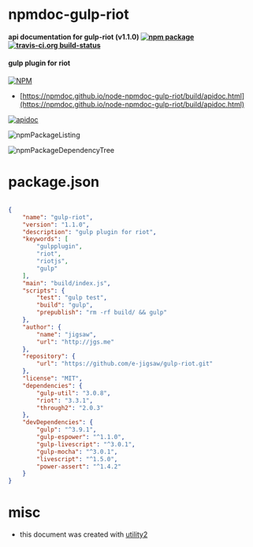 # npmdoc-gulp-riot

#### api documentation for  gulp-riot (v1.1.0)  [![npm package](https://img.shields.io/npm/v/npmdoc-gulp-riot.svg?style=flat-square)](https://www.npmjs.org/package/npmdoc-gulp-riot) [![travis-ci.org build-status](https://api.travis-ci.org/npmdoc/node-npmdoc-gulp-riot.svg)](https://travis-ci.org/npmdoc/node-npmdoc-gulp-riot)

#### gulp plugin for riot

[![NPM](https://nodei.co/npm/gulp-riot.png?downloads=true&downloadRank=true&stars=true)](https://www.npmjs.com/package/gulp-riot)

- [https://npmdoc.github.io/node-npmdoc-gulp-riot/build/apidoc.html](https://npmdoc.github.io/node-npmdoc-gulp-riot/build/apidoc.html)

[![apidoc](https://npmdoc.github.io/node-npmdoc-gulp-riot/build/screenCapture.buildCi.browser.%252Ftmp%252Fbuild%252Fapidoc.html.png)](https://npmdoc.github.io/node-npmdoc-gulp-riot/build/apidoc.html)

![npmPackageListing](https://npmdoc.github.io/node-npmdoc-gulp-riot/build/screenCapture.npmPackageListing.svg)

![npmPackageDependencyTree](https://npmdoc.github.io/node-npmdoc-gulp-riot/build/screenCapture.npmPackageDependencyTree.svg)



# package.json

```json

{
    "name": "gulp-riot",
    "version": "1.1.0",
    "description": "gulp plugin for riot",
    "keywords": [
        "gulpplugin",
        "riot",
        "riotjs",
        "gulp"
    ],
    "main": "build/index.js",
    "scripts": {
        "test": "gulp test",
        "build": "gulp",
        "prepublish": "rm -rf build/ && gulp"
    },
    "author": {
        "name": "jigsaw",
        "url": "http://jgs.me"
    },
    "repository": {
        "url": "https://github.com/e-jigsaw/gulp-riot.git"
    },
    "license": "MIT",
    "dependencies": {
        "gulp-util": "3.0.8",
        "riot": "3.3.1",
        "through2": "2.0.3"
    },
    "devDependencies": {
        "gulp": "^3.9.1",
        "gulp-espower": "^1.1.0",
        "gulp-livescript": "^3.0.1",
        "gulp-mocha": "^3.0.1",
        "livescript": "^1.5.0",
        "power-assert": "^1.4.2"
    }
}
```



# misc
- this document was created with [utility2](https://github.com/kaizhu256/node-utility2)
